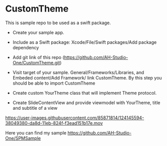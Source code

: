 
# CustomTheme

This is sample repo to be used as a swift package.

- Create your sample app.
- Include as a Swift package: Xcode/File/Swift packages/Add package dependency
- Add git link of this repo (https://github.com/AH-Studio-One/CustomTheme.git)
- Visit target of your sample. General/Frameworks/Libraries, and Embeded content/Add Framework/ link CustomTheme. By this step you should be able to import CustomTheme


- Create custom YourTheme class that will implement Theme protocol.
- Create SlideContentView and provide viewmodel with YourTheme, title and subtitle of a view

https://user-images.githubusercontent.com/85871814/124145594-38049380-da8d-11eb-824f-f3ead151b17e.mov

Here you can find my sample
https://github.com/AH-Studio-One/SPMSample
